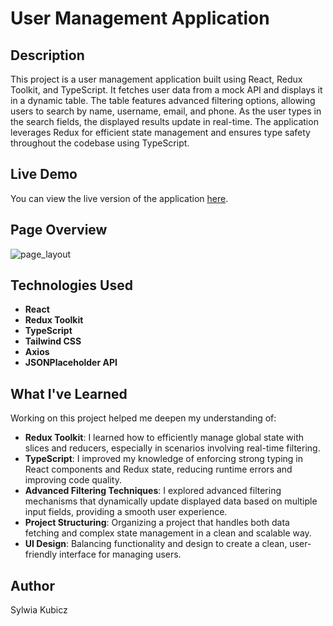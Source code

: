 # User Management Application

## Description

This project is a user management application built using React, Redux Toolkit, and TypeScript. It fetches user data from a mock API and displays it in a dynamic table. The table features advanced filtering options, allowing users to search by name, username, email, and phone. As the user types in the search fields, the displayed results update in real-time. The application leverages Redux for efficient state management and ensures type safety throughout the codebase using TypeScript.

## Live Demo 

You can view the live version of the application [here](https://user-table-kohl.vercel.app/).

## Page Overview

![page_layout](https://github.com/user-attachments/assets/a63df337-c941-4fd2-8c94-032abe5c9e02)

## Technologies Used

- **React**
- **Redux Toolkit**
- **TypeScript**
- **Tailwind CSS**
- **Axios**
- **JSONPlaceholder API**

## What I've Learned

Working on this project helped me deepen my understanding of:

- **Redux Toolkit**: I learned how to efficiently manage global state with slices and reducers, especially in scenarios involving real-time filtering.
- **TypeScript**: I improved my knowledge of enforcing strong typing in React components and Redux state, reducing runtime errors and improving code quality.
- **Advanced Filtering Techniques**: I explored advanced filtering mechanisms that dynamically update displayed data based on multiple input fields, providing a smooth user experience.
- **Project Structuring**: Organizing a project that handles both data fetching and complex state management in a clean and scalable way.
- **UI Design**: Balancing functionality and design to create a clean, user-friendly interface for managing users.

## Author

Sylwia Kubicz
